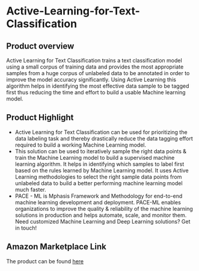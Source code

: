 # Active-Learning-for-Text-Classification

## Product overview

Active Learning for Text Classification  trains a text classification model using a small corpus of training data and provides the most appropriate samples from a huge corpus of unlabeled data to be annotated in order to improve the model accuracy significantly. Using Active Learning this algorithm helps in identifying the most effective data sample to be tagged first thus reducing the time and effort to build a usable Machine learning model.

## Product Highlight 

* Active Learning for Text Classification can be used for prioritizing the data labeling task and thereby drastically reduce the data tagging effort required to build a working Machine Learning model.
* This solution can be used to iteratively sample the right data points & train the Machine Learning model to  build a  supervised machine learning algorithm. It helps in identifying which samples to label first based on the rules learned by Machine Learning model. It uses Active Learning methodologies to select the right sample data points from unlabeled data to build a better performing machine learning model much faster.
* PACE - ML is Mphasis Framework and Methodology for end-to-end machine learning development and deployment. PACE-ML enables organizations to improve the quality & reliability of the machine learning solutions in production and helps automate, scale, and monitor them. Need customized Machine Learning and Deep Learning solutions? Get in touch!

## Amazon Marketplace Link
The product can be found [here](https://aws.amazon.com/marketplace/pp/prodview-k5gkd3sm5ckbu)

